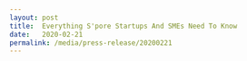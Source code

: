 ```yaml
---
layout: post
title:  Everything S'pore Startups And SMEs Need To Know
date:   2020-02-21
permalink: /media/press-release/20200221
---
```

